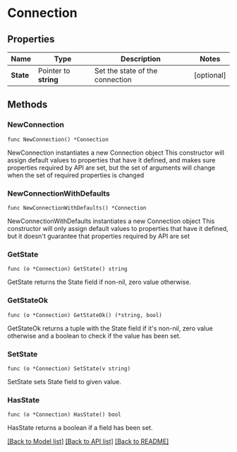 # Connection

## Properties

Name | Type | Description | Notes
------------ | ------------- | ------------- | -------------
**State** | Pointer to **string** | Set the state of the connection | [optional] 

## Methods

### NewConnection

`func NewConnection() *Connection`

NewConnection instantiates a new Connection object
This constructor will assign default values to properties that have it defined,
and makes sure properties required by API are set, but the set of arguments
will change when the set of required properties is changed

### NewConnectionWithDefaults

`func NewConnectionWithDefaults() *Connection`

NewConnectionWithDefaults instantiates a new Connection object
This constructor will only assign default values to properties that have it defined,
but it doesn't guarantee that properties required by API are set

### GetState

`func (o *Connection) GetState() string`

GetState returns the State field if non-nil, zero value otherwise.

### GetStateOk

`func (o *Connection) GetStateOk() (*string, bool)`

GetStateOk returns a tuple with the State field if it's non-nil, zero value otherwise
and a boolean to check if the value has been set.

### SetState

`func (o *Connection) SetState(v string)`

SetState sets State field to given value.

### HasState

`func (o *Connection) HasState() bool`

HasState returns a boolean if a field has been set.


[[Back to Model list]](../README.md#documentation-for-models) [[Back to API list]](../README.md#documentation-for-api-endpoints) [[Back to README]](../README.md)


